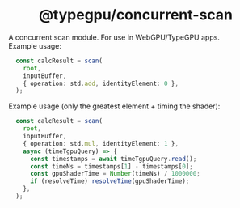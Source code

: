 <div align="center">

# @typegpu/concurrent-scan

</div>

A concurrent scan module. For use in WebGPU/TypeGPU apps.  
Example usage:
```ts
  const calcResult = scan(
    root,
    inputBuffer,
    { operation: std.add, identityElement: 0 },
  );
```

Example usage (only the greatest element + timing the shader):
```ts
  const calcResult = scan(
    root,
    inputBuffer,
    { operation: std.mul, identityElement: 1 },
    async (timeTgpuQuery) => {
      const timestamps = await timeTgpuQuery.read();
      const timeNs = timestamps[1] - timestamps[0];
      const gpuShaderTime = Number(timeNs) / 1000000;
      if (resolveTime) resolveTime(gpuShaderTime);
    },
  );
```
